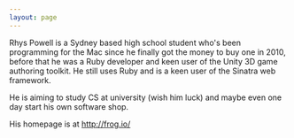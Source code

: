 ```yaml
---
layout: page
---
```




Rhys Powell is a Sydney based high school student who's been programming for the Mac since he finally got the money to buy one in 2010, before that he was a Ruby developer and keen user of the Unity 3D game authoring toolkit. He still uses Ruby and is a keen user of the Sinatra web framework.

He is aiming to study CS at university (wish him luck) and maybe even one day start his own software shop.

His homepage is at http://frog.io/
